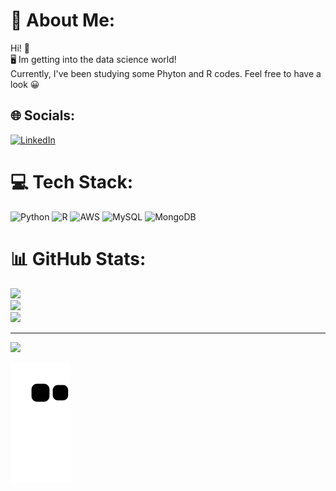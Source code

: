# 💫 About Me:
Hi! 👋	<br>🖥️ Im getting into the data science world!<br>Currently, I've been studying some Phyton and R codes. Feel free to have a look 😀


## 🌐 Socials:
[![LinkedIn](https://img.shields.io/badge/LinkedIn-%230077B5.svg?logo=linkedin&logoColor=white)](https://linkedin.com/in/fernanda-florencio-dias-875b7a169/) 

# 💻 Tech Stack:
![Python](https://img.shields.io/badge/python-3670A0?style=for-the-badge&logo=python&logoColor=ffdd54) ![R](https://img.shields.io/badge/r-%23276DC3.svg?style=for-the-badge&logo=r&logoColor=white) ![AWS](https://img.shields.io/badge/AWS-%23FF9900.svg?style=for-the-badge&logo=amazon-aws&logoColor=white) ![MySQL](https://img.shields.io/badge/mysql-%2300f.svg?style=for-the-badge&logo=mysql&logoColor=white) ![MongoDB](https://img.shields.io/badge/MongoDB-%234ea94b.svg?style=for-the-badge&logo=mongodb&logoColor=white)
# 📊 GitHub Stats:
![](https://github-readme-stats.vercel.app/api?username=Fefaw1&theme=radical&hide_border=true&include_all_commits=false&count_private=true)<br/>
![](https://github-readme-streak-stats.herokuapp.com/?user=Fefaw1&theme=radical&hide_border=true)<br/>
![](https://github-readme-stats.vercel.app/api/top-langs/?username=Fefaw1&theme=radical&hide_border=true&include_all_commits=false&count_private=true&layout=compact)

---
[![](https://visitcount.itsvg.in/api?id=Fefaw1&label=Profile%20Views&color=10&icon=0&pretty=true)](https://visitcount.itsvg.in)

<!-- Proudly created with GPRM ( https://gprm.itsvg.in ) -->

 ![Snake animation](https://github.com/Fefaw1/Fefaw1/blob/output/github-contribution-grid-snake.svg)
